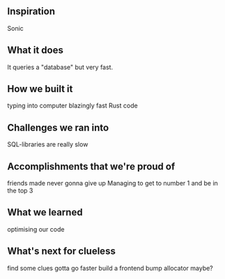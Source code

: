 ## Inspiration
Sonic

## What it does
It queries a "database" but very fast.

## How we built it
typing into computer blazingly fast Rust code

## Challenges we ran into
SQL-libraries are really slow

## Accomplishments that we're proud of
friends made
never gonna give up
Managing to get to number 1 and be in the top 3

## What we learned
optimising our code

## What's next for clueless
find some clues
gotta go faster
build a frontend
bump allocator maybe?
